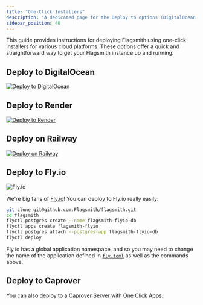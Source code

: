 ```yaml
---
title: "One-Click Installers"
description: "A dedicated page for the Deploy to options (DigitalOcean, Render, Railway) and guides for Fly.io and Caprover."
sidebar_position: 40
---
```


This guide provides instructions for deploying Flagsmith using one-click installers for various cloud platforms. These options offer a quick and straightforward way to get your Flagsmith instance up and running.

## Deploy to DigitalOcean

[![Deploy to DigitalOcean](https://www.deploytodo.com/do-btn-blue.svg)](https://cloud.digitalocean.com/apps/new?repo=https://github.com/flagsmith/flagsmith/tree/main)

## Deploy to Render

[![Deploy to Render](https://render.com/images/deploy-to-render-button.svg)](https://render.com/deploy?repo=https://github.com/flagsmith/flagsmith/tree/main)

## Deploy on Railway

[![Deploy on Railway](https://railway.app/button.svg)](https://railway.app/template/36mGw8?referralCode=DGxv1S)

## Deploy to Fly.io

![Fly.io](/img/logos/fly.io.svg)

We're big fans of [Fly.io](https://fly.io)! You can deploy to Fly.io really easily:

```bash
git clone git@github.com:Flagsmith/flagsmith.git
cd flagsmith
flyctl postgres create --name flagsmith-flyio-db
flyctl apps create flagsmith-flyio
flyctl postgres attach --postgres-app flagsmith-flyio-db
flyctl deploy
```

Fly.io has a global application namespace, and so you may need to change the name of the application defined in [`fly.toml`](https://github.com/Flagsmith/flagsmith/blob/main/fly.toml) as well as the commands above.

## Deploy to Caprover

You can also deploy to a [Caprover Server](https://caprover.com/) with [One Click Apps](https://caprover.com/docs/one-click-apps.html). 